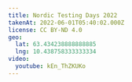 ```yaml
---
title: Nordic Testing Days 2022
takenAt: 2022-06-01T05:40:02.000Z
license: CC BY-ND 4.0
geo:
  lat: 63.434238888888885
  lng: 10.438758333333334
video:
  youtube: kEn_ThZKUKo
---
```


